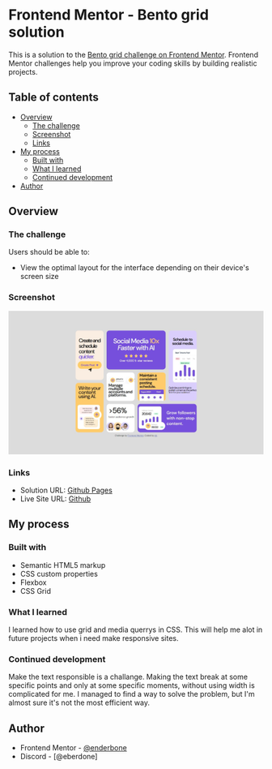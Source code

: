 # Frontend Mentor - Bento grid solution

This is a solution to the [Bento grid challenge on Frontend Mentor](https://www.frontendmentor.io/challenges/bento-grid-RMydElrlOj). Frontend Mentor challenges help you improve your coding skills by building realistic projects. 

## Table of contents

- [Overview](#overview)
  - [The challenge](#the-challenge)
  - [Screenshot](#screenshot)
  - [Links](#links)
- [My process](#my-process)
  - [Built with](#built-with)
  - [What I learned](#what-i-learned)
  - [Continued development](#continued-development)
- [Author](#author)

## Overview

### The challenge

Users should be able to:

- View the optimal layout for the interface depending on their device's screen size

### Screenshot

![](./screenshot.jpg)

### Links

- Solution URL: [Github Pages](https://enderbone.github.io/bento-grid-main/)
- Live Site URL: [Github](https://github.com/enderbone/bento-grid-main)

## My process

### Built with

- Semantic HTML5 markup
- CSS custom properties
- Flexbox
- CSS Grid

### What I learned

I learned how to use grid and media querrys in CSS. This will help me alot in future projects when i need make responsive sites.

### Continued development

Make the text responsible is a challange. Making the text break at some specific points and only at some specific moments, without using width is complicated for me. I managed to find a way to solve the problem, but I'm almost sure it's not the most efficient way.

## Author

- Frontend Mentor - [@enderbone](https://www.frontendmentor.io/profile/enderbone)
- Discord - [@eberdone]
